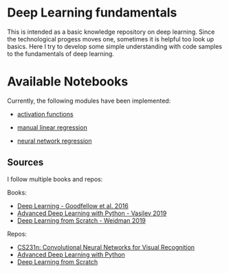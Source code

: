 # Deep Learning fundamentals

This is intended as a basic knowledge repository on deep learning. Since the
technological progess moves one, sometimes it is helpful too look up basics.
Here I try to develop some simple understanding with code samples to the fundamentals
of deep learning.


# Available Notebooks

Currently, the following modules have been implemented:

- [activation functions](https://github.com/SteffenHaeussler/deep_learning_fundamentals/activation.ipynb)

- [manual linear regression](https://github.com/SteffenHaeussler/deep_learning_fundamentals/manual_linear_regression.ipynb)
- [neural network regression](https://github.com/SteffenHaeussler/deep_learning_fundamentals/neural_network_regression.ipynb)



## Sources

I follow multiple books and repos:

Books:
- [Deep Learning - Goodfellow et al. 2016](https://www.deeplearningbook.org/)
- [Advanced Deep Learning with Python - Vasilev 2019](https://www.packtpub.com/eu/data/advanced-deep-learning-with-python)
- [Deep Learning from Scratch - Weidman 2019](https://www.oreilly.com/library/view/deep-learning-from/9781492041405/)

Repos:
- [CS231n: Convolutional Neural Networks for Visual Recognition](https://cs231n.github.io/)
- [Advanced Deep Learning with Python](https://github.com/ivan-vasilev/advanced-deep-learning-with-python)
- [Deep Learning from Scratch](https://github.com/SethHWeidman/DLFS_code)
